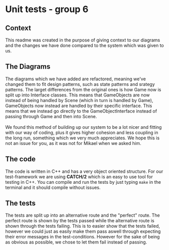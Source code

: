 # Unit tests - group 6 #
## Context ##
This readme was created in the purpose of giving context to our diagrams and the changes we have done compared to the system which was given to us.
## The Diagrams ##
The diagrams which we have added are refactored, meaning we've changed them to fit design patterns, such as state patterns and srategy patterns. The larget differences from the original ones is how Game now is split up into Interface classes. This means that GameObjects are now instead of being handled by Scene (which in turn is handled by Game), GameObjects now instead are handled by their specific interface. This means that we instead go directly to the GameObjectInterface instead of passing through Game and then into Scene. <br><br>
We found this method of building up our system to be a lot nicer and fitting with our way of coding, plus it gives higher cohesion and less coupling in the long run, something which we very much appreciates. We hope this is not an issue for you, as it was not for Mikael when we asked him.
## The code ##
The code is written in C++ and has a very object oriented structure. For our test-framework we are using **CATCH/2** which is an easy to use tool for testing in C++. You can compile and run the tests by just typing `make` in the terminal and it should compile without issues. 
## The tests ##
The tests are split up into an alternative route and the "perfect" route. The perfect route is shown by the tests passed while the alternative route is shown through the tests failing. This is to easier show that the tests failed, however we could just as easily make them pass aswell through expecting their error messages in the test-conditions. However for the sake of being as obvious as possible, we chose to let them fail instead of passing.